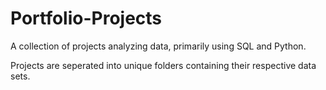 # Portfolio-Projects
A collection of projects analyzing data, primarily using SQL and Python.

Projects are seperated into unique folders containing their respective data sets.
